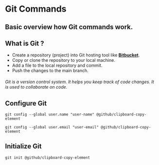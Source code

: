 # Git Commands

## Basic overview how Git commands work.

## What is Git ?

* Create a repository (project) into Git hosting tool like **[Bitbucket](https://www.atlassian.com/git#:~:text=Here%20is%20a%20basic%20overview,changes%20to%20your%20main%20branch)**.
* Copy or clone the repository to your local machine.
* Add a file to the local repository and commit.
* Push the changes to the main branch.

###### Git is a version control system. It helps you keep track of code changes. It is used to collaborate on code.

## Configure Git

```
git config --global user.name "user-name" @github/clipboard-copy-element
```
```
git config --global user.email "user-email" @github/clipboard-copy-element
```

## Initialize Git

```
git init @github/clipboard-copy-element
```
